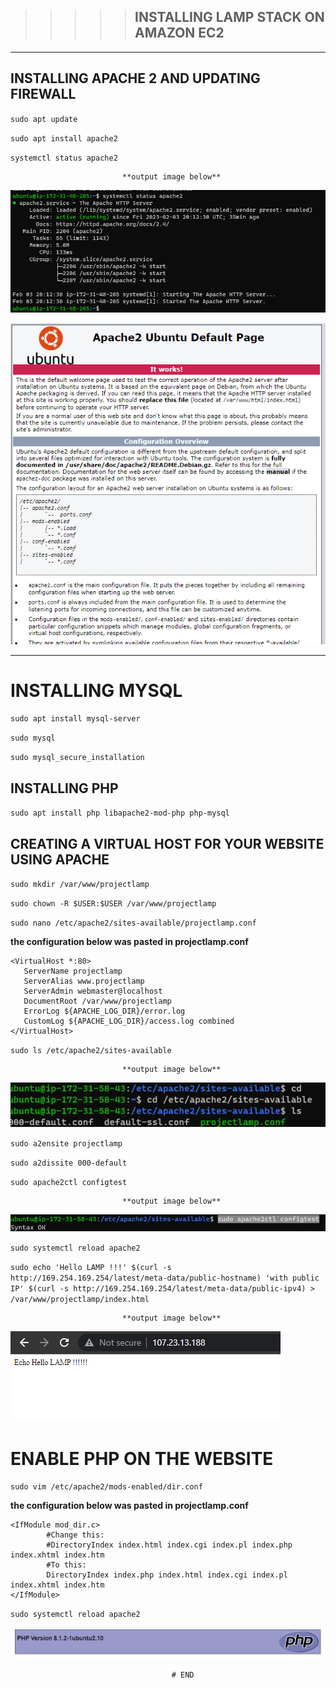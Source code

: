 >>>>> ## INSTALLING LAMP STACK ON AMAZON EC2
----
## INSTALLING APACHE 2 AND UPDATING FIREWALL

`sudo apt update`  

`sudo apt install apache2`

`systemctl status apache2`

                             **output image below**

![Apache_status](Images/APACHE%20STATUS.png)

![Apache_output](./Images/Browser%20Output.png)

-------------------------------

# INSTALLING MYSQL

`sudo apt install mysql-server`

`sudo mysql`

`sudo mysql_secure_installation`

## INSTALLING PHP

`sudo apt install php libapache2-mod-php php-mysql`

## CREATING A VIRTUAL HOST FOR YOUR WEBSITE USING APACHE

`sudo mkdir /var/www/projectlamp`

`sudo chown -R $USER:$USER /var/www/projectlamp`


`sudo nano /etc/apache2/sites-available/projectlamp.conf`

**the configuration  below was pasted in projectlamp.conf**
 ```
 <VirtualHost *:80>
    ServerName projectlamp
    ServerAlias www.projectlamp 
    ServerAdmin webmaster@localhost
    DocumentRoot /var/www/projectlamp
    ErrorLog ${APACHE_LOG_DIR}/error.log
    CustomLog ${APACHE_LOG_DIR}/access.log combined
</VirtualHost>
```

`sudo ls /etc/apache2/sites-available`

                             **output image below**

![site-available](./Images/Sites%20available.PNG)

`sudo a2ensite projectlamp`

`sudo a2dissite 000-default`

`sudo apache2ctl configtest`

                             **output image below**

![configTest](./Images/configtest%20output.PNG)

`sudo systemctl reload apache2`

`sudo echo 'Hello LAMP !!!' $(curl -s http://169.254.169.254/latest/meta-data/public-hostname) 'with public IP' $(curl -s http://169.254.169.254/latest/meta-data/public-ipv4) > /var/www/projectlamp/index.html`

                             **output image below**

![site_output](Images/Site%20output.png)


# ENABLE PHP ON THE WEBSITE

`sudo vim /etc/apache2/mods-enabled/dir.conf`

**the configuration  below was pasted in projectlamp.conf**

```
<IfModule mod_dir.c>
        #Change this:
        #DirectoryIndex index.html index.cgi index.pl index.php index.xhtml index.htm
        #To this:
        DirectoryIndex index.php index.html index.cgi index.pl index.xhtml index.htm
</IfModule>
```
`sudo systemctl reload apache2`

![php_output](Images/Php_output.png)

                                        # END 

